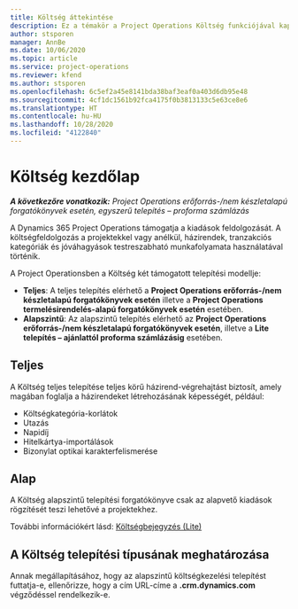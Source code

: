 ```yaml
---
title: Költség áttekintése
description: Ez a témakör a Project Operations Költség funkciójával kapcsolatos információkat tartalmaz.
author: stsporen
manager: AnnBe
ms.date: 10/06/2020
ms.topic: article
ms.service: project-operations
ms.reviewer: kfend
ms.author: stsporen
ms.openlocfilehash: 6c5ef2a45e8141bda38baf3eaf0a403d6db95e48
ms.sourcegitcommit: 4cf1dc1561b92fca4175f0b3813133c5e63ce8e6
ms.translationtype: HT
ms.contentlocale: hu-HU
ms.lasthandoff: 10/28/2020
ms.locfileid: "4122840"
---
```

# <a name="expense-home-page"></a>Költség kezdőlap

_**A következőre vonatkozik:** Project Operations erőforrás-/nem készletalapú forgatókönyvek esetén, egyszerű telepítés – proforma számlázás_


A Dynamics 365 Project Operations támogatja a kiadások feldolgozását. A költségfeldolgozás a projektekkel vagy anélkül, házirendek, tranzakciós kategóriák és jóváhagyások testreszabható munkafolyamata használatával történik.

A Project Operationsben a Költség két támogatott telepítési modellje: 

- **Teljes**: A teljes telepítés elérhető a **Project Operations erőforrás-/nem készletalapú forgatókönyvek esetén** illetve a **Project Operations termelésirendelés-alapú forgatókönyvek esetén** esetében.
- **Alapszintű**: Az alapszintű telepítés elérhető az **Project Operations erőforrás-/nem készletalapú forgatókönyvek esetén**, illetve a **Lite telepítés – ajánlattól proforma számlázásig** esetében.

## <a name="full"></a>Teljes 
A Költség teljes telepítése teljes körű házirend-végrehajtást biztosít, amely magában foglalja a házirendeket létrehozásának képességét, például:

  - Költségkategória-korlátok
  - Utazás
  - Napidíj
  - Hitelkártya-importálások
  - Bizonylat optikai karakterfelismerése

## <a name="basic"></a>Alap 
A Költség alapszintű telepítési forgatókönyve csak az alapvető kiadások rögzítését teszi lehetővé a projektekhez. 

További információkért lásd: [Költségbejegyzés (Lite)](basic-expense.md)

## <a name="determine-your-expense-deployment"></a>A Költség telepítési típusának meghatározása
Annak megállapításához, hogy az alapszintű költségkezelési telepítést futtatja-e, ellenőrizze, hogy a cím URL-címe a **.crm.dynamics.com** végződéssel rendelkezik-e. 
